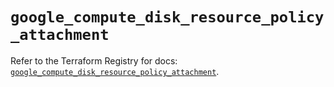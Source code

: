 # `google_compute_disk_resource_policy_attachment`

Refer to the Terraform Registry for docs: [`google_compute_disk_resource_policy_attachment`](https://registry.terraform.io/providers/hashicorp/google/6.44.0/docs/resources/compute_disk_resource_policy_attachment).
